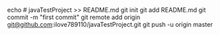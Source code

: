 echo # javaTestProject >> README.md
git init
git add README.md
git commit -m "first commit"
git remote add origin git@github.com:ilove789110/javaTestProject.git
git push -u origin master
